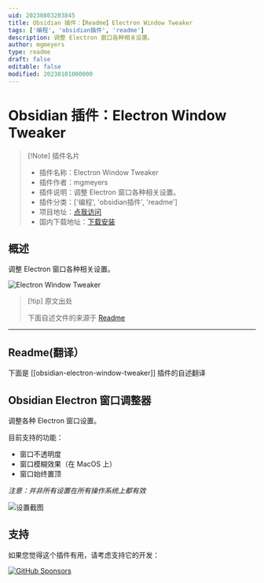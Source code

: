 ```yaml
---
uid: 20230803203845
title: Obsidian 插件：【Readme】Electron Window Tweaker
tags: ['编程', 'obsidian插件', 'readme']
description: 调整 Electron 窗口各种相关设置。
author: mgmeyers
type: readme
draft: false
editable: false
modified: 20230101000000
---
```


# Obsidian 插件：Electron Window Tweaker

> [!Note] 插件名片
> - 插件名称：Electron Window Tweaker
> - 插件作者：mgmeyers
> - 插件说明：调整 Electron 窗口各种相关设置。
> - 插件分类：['编程', 'obsidian插件', 'readme']
> - 项目地址：[点我访问](https://github.com/mgmeyers/obsidian-electron-window-tweaker)
> - 国内下载地址：[下载安装](https://pkmer.cn/products/plugin/pluginMarket/?obsidian-electron-window-tweaker)

## 概述

调整 Electron 窗口各种相关设置。

![Electron Window Tweaker](https://cdn.pkmer.cn/covers/obsidian-electron-window-tweaker.png!pkmer)

> [!tip] 原文出处
> 
>下面自述文件的来源于 [Readme](https://ghproxy.net/https://raw.githubusercontent.com/mgmeyers/obsidian-electron-window-tweaker/main/README.md)
> 

---

## Readme(翻译）

下面是 [[obsidian-electron-window-tweaker]] 插件的自述翻译


## Obsidian Electron 窗口调整器

调整各种 Electron 窗口设置。

目前支持的功能：
- 窗口不透明度
- 窗口模糊效果（在 MacOS 上）
- 窗口始终置顶

*注意：并非所有设置在所有操作系统上都有效*

<img src="https://raw.githubusercontent.com/mgmeyers/obsidian-electron-window-tweaker/main/Screenshot.png" alt="设置截图">

## 支持

如果您觉得这个插件有用，请考虑支持它的开发：

[![GitHub Sponsors](https://img.shields.io/github/sponsors/mgmeyers?label=Sponsor&logo=GitHub%20Sponsors&style=for-the-badge)](https://github.com/sponsors/mgmeyers)





